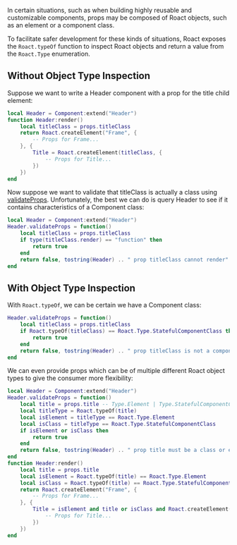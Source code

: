 In certain situations, such as when building highly reusable and customizable components, props may be composed of Roact objects, such as an element or a component class.

To facilitate safer development for these kinds of situations, Roact exposes the `Roact.typeOf` function to inspect Roact objects and return a value from the `Roact.Type` enumeration.

## Without Object Type Inspection

Suppose we want to write a Header component with a prop for the title child element:
```lua
local Header = Component:extend("Header")
function Header:render()
	local titleClass = props.titleClass
	return Roact.createElement("Frame", {
		-- Props for Frame...
	}, {
		Title = Roact.createElement(titleClass, {
			-- Props for Title...
		})
	})
end
```

Now suppose we want to validate that titleClass is actually a class using [validateProps](../../api-reference/#validateprops). Unfortunately, the best we can do is query Header to see if it contains characteristics of a Component class:
```lua
local Header = Component:extend("Header")
Header.validateProps = function()
	local titleClass = props.titleClass
	if type(titleClass.render) == "function" then
		return true
	end
	return false, tostring(Header) .. " prop titleClass cannot render"
end
```

## With Object Type Inspection

With `Roact.typeOf`, we can be certain we have a Component class:
```lua
Header.validateProps = function()
	local titleClass = props.titleClass
	if Roact.typeOf(titleClass) == Roact.Type.StatefulComponentClass then
		return true
	end
	return false, tostring(Header) .. " prop titleClass is not a component class"
end
```

We can even provide props which can be of multiple different Roact object types to give the consumer more flexibility:
```lua
local Header = Component:extend("Header")
Header.validateProps = function()
	local title = props.title -- Type.Element | Type.StatefulComponentClass
	local titleType = Roact.typeOf(title)
	local isElement = titleType == Roact.Type.Element
	local isClass = titleType == Roact.Type.StatefulComponentClass
	if isElement or isClass then
		return true
	end
	return false, tostring(Header) .. " prop title must be a class or element"
end
function Header:render()
	local title = props.title
	local isElement = Roact.typeOf(title) == Roact.Type.Element
	local isClass = Roact.typeOf(title) == Roact.Type.StatefulComponentClass
	return Roact.createElement("Frame", {
		-- Props for Frame...
	}, {
		Title = isElement and title or isClass and Roact.createElement(title, {
			-- Props for Title...
		})
	})
end
```